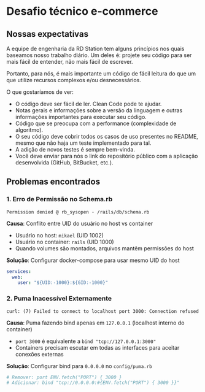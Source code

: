 # Desafio técnico e-commerce

## Nossas expectativas

A equipe de engenharia da RD Station tem alguns princípios nos quais baseamos nosso trabalho diário. Um deles é: projete seu código para ser mais fácil de entender, não mais fácil de escrever.

Portanto, para nós, é mais importante um código de fácil leitura do que um que utilize recursos complexos e/ou desnecessários.

O que gostaríamos de ver:

- O código deve ser fácil de ler. Clean Code pode te ajudar.
- Notas gerais e informações sobre a versão da linguagem e outras informações importantes para executar seu código.
- Código que se preocupa com a performance (complexidade de algoritmo).
- O seu código deve cobrir todos os casos de uso presentes no README, mesmo que não haja um teste implementado para tal.
- A adição de novos testes é sempre bem-vinda.
- Você deve enviar para nós o link do repositório público com a aplicação desenvolvida (GitHub, BitBucket, etc.).

## Problemas encontrados
### 1. **Erro de Permissão no Schema.rb**
```
Permission denied @ rb_sysopen - /rails/db/schema.rb
```
**Causa**: Conflito entre UID do usuário no host vs container
- Usuário no host: `mikael` (UID 1002)  
- Usuário no container: `rails` (UID 1000)
- Quando volumes são montados, arquivos mantêm permissões do host

**Solução**: Configurar docker-compose para usar mesmo UID do host
```yaml
services:
  web:
    user: "${UID:-1000}:${GID:-1000}"
```

### 2. **Puma Inacessível Externamente**
```
curl: (7) Failed to connect to localhost port 3000: Connection refused
```

**Causa**: Puma fazendo bind apenas em `127.0.0.1` (localhost interno do container)
- `port 3000` é equivalente a `bind "tcp://127.0.0.1:3000"`
- Containers precisam escutar em todas as interfaces para aceitar conexões externas

**Solução**: Configurar bind para `0.0.0.0` no `config/puma.rb`
```ruby
# Remover: port ENV.fetch("PORT") { 3000 }
# Adicionar: bind "tcp://0.0.0.0:#{ENV.fetch("PORT") { 3000 }}"
```
